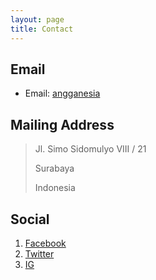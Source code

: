 ```yaml
---
layout: page
title: Contact
---
```



## Email

* Email: [angganesia](mailto:angganesia@gmail.com)



## Mailing Address

> Jl. Simo Sidomulyo VIII / 21
>
> Surabaya
>
> Indonesia
> 



## Social

1. [Facebook](#)
2. [Twitter](#)
3. [IG](#)
